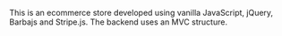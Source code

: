 This is an ecommerce store developed using vanilla JavaScript, jQuery, Barbajs and Stripe.js.  The backend uses an MVC structure.
